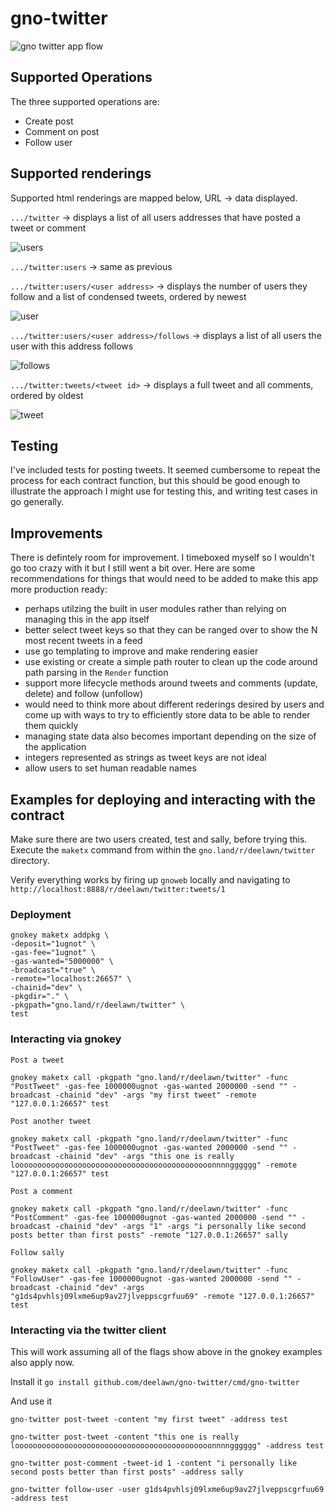 # gno-twitter

![gno twitter app flow](flow.jpg "App Flow")

## Supported Operations

The three supported operations are:
- Create post
- Comment on post
- Follow user

## Supported renderings

Supported html renderings are mapped below, URL -> data displayed.

`.../twitter` -> displays a list of all users addresses that have posted a tweet or comment

![users](users.png "Users")

`.../twitter:users` -> same as previous

`.../twitter:users/<user address>` -> displays the number of users they follow and a list of condensed tweets, ordered by newest

![user](user.png "User")

`.../twitter:users/<user address>/follows` -> displays a list of all users the user with this address follows

![follows](follows.png "follows")

`.../twitter:tweets/<tweet id>` -> displays a full tweet and all comments, ordered by oldest

![tweet](tweet.png "Tweet")

## Testing

I've included tests for posting tweets. It seemed cumbersome to repeat the process for each contract function, but this should be
good enough to illustrate the approach I might use for testing this, and writing test cases in go generally.

## Improvements

There is defintely room for improvement. I timeboxed myself so I wouldn't go too crazy with it but I still went a bit over.
Here are some recommendations for things that would need to be added to make this app more production ready:

- perhaps utilzing the built in user modules rather than relying on managing this in the app itself
- better select tweet keys so that they can be ranged over to show the N most recent tweets in a feed
- use go templating to improve and make rendering easier
- use existing or create a simple path router to clean up the code around path parsing in the `Render` function
- support more lifecycle methods around tweets and comments (update, delete) and follow (unfollow)
- would need to think more about different rederings desired by users and come up with ways to try to efficiently store data
to be able to render them quickly
- managing state data also becomes important depending on the size of the application
- integers represented as strings as tweet keys are not ideal
- allow users to set human readable names

## Examples for deploying and interacting with the contract

Make sure there are two users created, test and sally, before trying this. Execute the `maketx` command
from within the `gno.land/r/deelawn/twitter` directory.

Verify everything works by firing up `gnoweb` locally and navigating to `http://localhost:8888/r/deelawn/twitter:tweets/1`
### Deployment

```
gnokey maketx addpkg \
-deposit="1ugnot" \
-gas-fee="1ugnot" \
-gas-wanted="5000000" \
-broadcast="true" \
-remote="localhost:26657" \
-chainid="dev" \
-pkgdir="." \
-pkgpath="gno.land/r/deelawn/twitter" \
test
```

### Interacting via gnokey

```
Post a tweet

gnokey maketx call -pkgpath "gno.land/r/deelawn/twitter" -func "PostTweet" -gas-fee 1000000ugnot -gas-wanted 2000000 -send "" -broadcast -chainid "dev" -args "my first tweet" -remote "127.0.0.1:26657" test

Post another tweet

gnokey maketx call -pkgpath "gno.land/r/deelawn/twitter" -func "PostTweet" -gas-fee 1000000ugnot -gas-wanted 2000000 -send "" -broadcast -chainid "dev" -args "this one is really loooooooooooooooooooooooooooooooooooooooooooonnnngggggg" -remote "127.0.0.1:26657" test

Post a comment
 
gnokey maketx call -pkgpath "gno.land/r/deelawn/twitter" -func "PostComment" -gas-fee 1000000ugnot -gas-wanted 2000000 -send "" -broadcast -chainid "dev" -args "1" -args "i personally like second posts better than first posts" -remote "127.0.0.1:26657" sally

Follow sally

gnokey maketx call -pkgpath "gno.land/r/deelawn/twitter" -func "FollowUser" -gas-fee 1000000ugnot -gas-wanted 2000000 -send "" -broadcast -chainid "dev" -args "g1ds4pvhlsj09lxme6up9av27jlveppscgrfuu69" -remote "127.0.0.1:26657" test
```

### Interacting via the twitter client

This will work assuming all of the flags show above in the gnokey examples also apply now.

Install it
`go install github.com/deelawn/gno-twitter/cmd/gno-twitter`

And use it
```
gno-twitter post-tweet -content "my first tweet" -address test

gno-twitter post-tweet -content "this one is really loooooooooooooooooooooooooooooooooooooooooooonnnngggggg" -address test

gno-twitter post-comment -tweet-id 1 -content "i personally like second posts better than first posts" -address sally

gno-twitter follow-user -user g1ds4pvhlsj09lxme6up9av27jlveppscgrfuu69 -address test
```